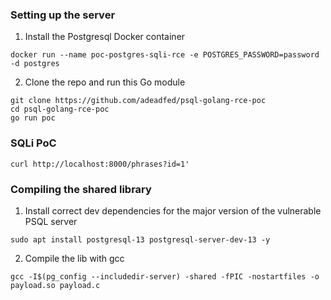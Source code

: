 ### Setting up the server
1. Install the Postgresql Docker container
```
docker run --name poc-postgres-sqli-rce -e POSTGRES_PASSWORD=password -d postgres
```
2. Clone the repo and run this Go module
```
git clone https://github.com/adeadfed/psql-golang-rce-poc
cd psql-golang-rce-poc
go run poc
```

### SQLi PoC
```
curl http://localhost:8000/phrases?id=1'
```

### Compiling the shared library
1. Install correct dev dependencies for the major version of the vulnerable PSQL server
```
sudo apt install postgresql-13 postgresql-server-dev-13 -y 
```
2. Compile the lib with gcc
```
gcc -I$(pg_config --includedir-server) -shared -fPIC -nostartfiles -o payload.so payload.c
```

